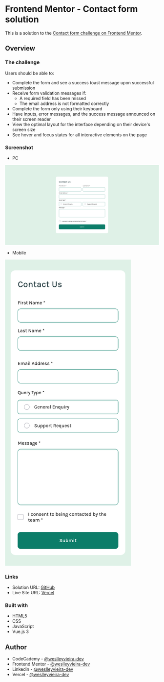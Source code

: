 # Frontend Mentor - Contact form solution

This is a solution to the [Contact form challenge on Frontend Mentor](https://www.frontendmentor.io/challenges/contact-form--G-hYlqKJj).

## Overview

### The challenge

Users should be able to:

- Complete the form and see a success toast message upon successful submission
- Receive form validation messages if:
  - A required field has been missed
  - The email address is not formatted correctly
- Complete the form only using their keyboard
- Have inputs, error messages, and the success message announced on their screen reader
- View the optimal layout for the interface depending on their device's screen size
- See hover and focus states for all interactive elements on the page

### Screenshot

- PC

![PC](./Screenshot%20-%20PC.png)
- Mobile

![Mobile](./Screenshot%20-%20Mobile.png)

### Links

- Solution URL: [GitHub](https://github.com/weslleyvieira-dev/Contact-Form)
- Live Site URL: [Vercel](https://contact-form-ebon-six.vercel.app/)

### Built with

- HTML5
- CSS
- JavaScript
- Vue.js 3

## Author


- CodeCademy - [@weslleyvieira-dev](https://www.codecademy.com/profiles/weslleyvieira-dev)
- Frontend Mentor - [@weslleyvieira-dev](https://www.frontendmentor.io/profile/weslleyvieira-dev)
- Linkedin - [@weslleyvieira-dev](https://www.linkedin.com/in/weslleyvieira-dev/)
- Vercel - [@weslleyvieira-dev](https://vercel.com/weslleyvieira-projects)
